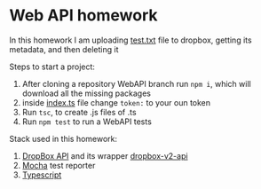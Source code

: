# Web API homework

In this homework I am uploading [test.txt](test_files/test.txt) file to dropbox, getting its metadata, and then deleting it

Steps to start a project:
1. After cloning a repository WebAPI branch run `npm i`, which will download all the missing packages
2. inside [index.ts](/index.ts) file change `token:` to your oun token
3. Run `tsc`, to create .js files of .ts
4. Run `npm test` to run a WebAPI tests


Stack used in this homework:
1. [DropBox API](https://www.dropbox.com/developers/documentation/http/documentation) and its wrapper [dropbox-v2-api](https://www.npmjs.com/package/dropbox-v2-api/v/2.3.0)
2. [Mocha](https://mochajs.org) test reporter
3. [Typescript](https://www.typescriptlang.org/docs/)
